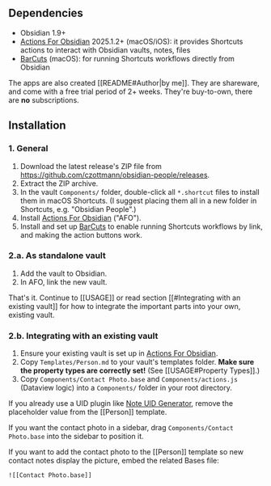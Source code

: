 ## Dependencies

- Obsidian 1.9+
- [Actions For Obsidian](https://actions.work/actions-for-obsidian) 2025.1.2+ (macOS/iOS): it provides Shortcuts actions to interact with Obsidian vaults, notes, files
- [BarCuts](https://actions.work/barcuts) (macOS): for running Shortcuts workflows directly from Obsidian

The apps are also created [[README#Author|by me]]. They are shareware, and come with a free trial period of 2+ weeks. They're buy-to-own, there are **no** subscriptions.

## Installation

### 1. General

1. Download the latest release's ZIP file from https://github.com/czottmann/obsidian-people/releases.
2. Extract the ZIP archive.
3. In the vault `Components/` folder, double-click all `*.shortcut` files to install them in macOS Shortcuts. (I suggest placing them all in a new folder in Shortcuts, e.g. "Obsidian People".)
4. Install [Actions For Obsidian](https://actions.work/actions-for-obsidian) ("AFO").
5. Install and set up [BarCuts](https://actions.work/barcuts) to enable running Shortcuts workflows by link, and making the action buttons work.

### 2.a. As standalone vault

1. Add the vault to Obsidian.
2. In AFO, link the new vault.

That's it. Continue to [[USAGE]] or read section [[#Integrating with an existing vault]] for how to integrate the important parts into your own, existing vault.

### 2.b. Integrating with an existing vault

1. Ensure your existing vault is set up in [Actions For Obsidian](https://actions.work/actions-for-obsidian).
2. Copy `Templates/Person.md` to your vault's templates folder. **Make sure the property types are correctly set!** (See [[USAGE#Property Types]].)
3. Copy `Components/Contact Photo.base` and `Components/actions.js` (Dataview logic) into a `Components/` folder in your root directory.

If you already use a UID plugin like [Note UID Generator](https://github.com/Netajam/obsidian_note_uid_generator), remove the placeholder value from the [[Person]] template.

If you want the contact photo in a sidebar, drag `Components/Contact Photo.base` into the sidebar to position it.

If you want to add the contact photo to the [[Person]] template so new contact notes display the picture, embed the related Bases file:

```
![[Contact Photo.base]]
```
